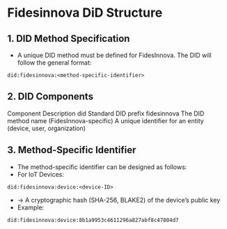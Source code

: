 # Fidesinnova DiD Structure
## 1. DID Method Specification
- A unique DID method must be defined for FidesInnova. The DID will follow the general format:
```
did:fidesinnova:<method-specific-identifier>
```
## 2. DID Components
Component	Description
did	Standard DID prefix
fidesinnova	The DID method name (FidesInnova-specific)
<method-specific-identifier>	A unique identifier for an entity (device, user, organization)
## 3. Method-Specific Identifier
- The method-specific identifier can be designed as follows:
- For IoT Devices:
```
did:fidesinnova:device:<device-ID>
```
- <device-ID> → A cryptographic hash (SHA-256, BLAKE2) of the device’s public key
- Example:
```  
did:fidesinnova:device:8b1a9953c4611296a827abf8c47804d7
```
